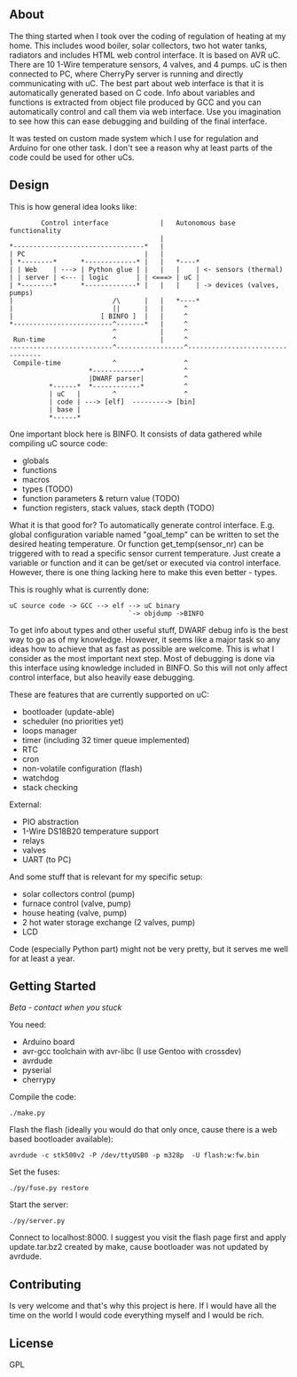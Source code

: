 About
-----

The thing started when I took over the coding of regulation of heating at my home. This includes wood boiler, solar collectors, two hot water tanks, radiators and includes HTML web control interface.
It is based on AVR uC. There are 10 1-Wire temperature sensors, 4 valves, and 4 pumps. uC is then connected to PC, where CherryPy server is running and directly communicating with uC. The best part about web interface is that it is automatically generated based on C code. Info about variables and functions is extracted from object file produced by GCC and you can automatically control and call them via web interface. Use you imagination to see how this can ease debugging and building of the final interface.

It was tested on custom made system which I use for regulation and Arduino for one other task. I don't see a reason why at least parts of the code could be used for other uCs.

Design
------

This is how general idea looks like:
```
        Control interface             |   Autonomous base functionality
                                      |
*---------------------------------*   |     
| PC                              |   |     
| *--------*      *-------------* |   |   *----*       
| | Web    | ---> | Python glue | |   |   |    | <- sensors (thermal)
| | server | <--- | logic       | | <===> | uC |
| *--------*      *-------------* |   |   |    | -> devices (valves, pumps)
|                         /\      |   |   *----*
|                         ||      |   |     ^
|                      [ BINFO ]  |   |     ^
*-------------------------^-------*   |     ^
                          ^           |     ^
 Run-time                 ^           |     ^
--------------------------^-----------------^---------------------------------
 Compile-time             ^                 ^
                    *------------*          ^
                    |DWARF parser|          ^
          *------*  *------------*          ^
          | uC   |        ^                 ^
          | code | ---> [elf]  ---------> [bin]
          | base |
          *------*
```

One important block here is BINFO. It consists of data gathered while compiling
uC source code:
 - globals
 - functions
 - macros
 - types (TODO)
 - function parameters & return value (TODO)
 - function registers, stack values, stack depth (TODO)

What it is that good for? To automatically generate control interface. E.g.
global configuration variable named "goal_temp" can be written to set the
desired heating temperature. Or function get_temp(sensor_nr) can be triggered
with to read a specific sensor current temperature. Just create a variable or
function and it can be get/set or executed via control interface.
However, there is one thing lacking here to make this even better - types.

This is roughly what is currently done:

```
uC source code -> GCC --> elf --> uC binary
                              `-> objdump ->BINFO
```

To get info about types and other useful stuff, DWARF debug info is the best
way to go as of my knowledge. However, it seems like a major task so any ideas
how to achieve that as fast as possible are welcome.
This is what I consider as the most important next step. Most of debugging is
done via this interface using knowledge included in BINFO. So this will not
only affect control interface, but also heavily ease debugging.


These are features that are currently supported on uC:
- bootloader (update-able)
- scheduler (no priorities yet)
- loops manager 
- timer (including 32 timer queue implemented)
- RTC
- cron
- non-volatile configuration (flash)
- watchdog
- stack checking

External:
- PIO abstraction
- 1-Wire DS18B20 temperature support
- relays
- valves
- UART (to PC)

And some stuff that is relevant for my specific setup:
- solar collectors control (pump)
- furnace control (valve, pump)
- house heating (valve, pump)
- 2 hot water storage exchange (2 valves, pump)
- LCD


Code (especially Python part) might not be very pretty, but it serves me well
for at least a year.



Getting Started
---------------

*Beta - contact when you stuck*

You need:
- Arduino board
- avr-gcc toolchain with avr-libc (I use Gentoo with crossdev)
- avrdude
- pyserial
- cherrypy

Compile the code:

    ./make.py

Flash the flash (ideally you would do that only once, cause there is a web based bootloader available):

    avrdude -c stk500v2 -P /dev/ttyUSB0 -p m328p  -U flash:w:fw.bin

Set the fuses:

    ./py/fuse.py restore

Start the server:

    ./py/server.py

Connect to localhost:8000. I suggest you visit the flash page first and apply update.tar.bz2 created by make, cause bootloader was not updated by avrdude.


Contributing
------------

Is very welcome and that's why this project is here. If I would have all the time on the world I would code everything myself and I would be rich.

License
-------

GPL
